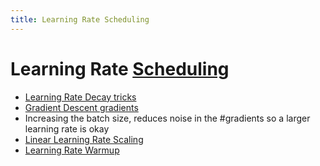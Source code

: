 ```yaml
---
title: Learning Rate Scheduling
---
```


# Learning Rate [Scheduling](Scheduling.md)
- [Learning Rate Decay tricks](Learning%20Rate%20Decay%20tricks.md)
- [Gradient Descent gradients](Gradient%20Descent%20gradients.md)
- Increasing the batch size, reduces noise in the #gradients so a larger learning rate is okay
- [Linear Learning Rate Scaling](Linear%20Learning%20Rate%20Scaling.md)
- [Learning Rate Warmup](Learning%20Rate%20Warmup.md)






























































































